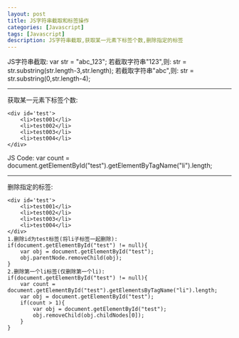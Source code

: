 ```yaml
---
layout: post
title: JS字符串截取和标签操作
categories: [Javascript]
tags: [Javascript]
description: JS字符串截取,获取某一元素下标签个数,删除指定的标签
---
```


JS字符串截取:
    var str = "abc_123";
    若截取字符串"123",则: str = str.substring(str.length-3,str.length);
    若截取字符串"abc",则: str = str.substring(0,str.length-4);

------
获取某一元素下标签个数:

    <div id='test'>
        <li>test001</li>
        <li>test002</li>
        <li>test003</li>
        <li>test004</li>
    </div>

JS Code:
    var count = document.getElementById("test").getElementByTagName("li").length;

-------
删除指定的标签:

    <div id='test'>
        <li>test001</li>
        <li>test002</li>
        <li>test003</li>
        <li>test004</li>
    </div>
    1.删除id为test标签(将li子标签一起删除):
    if(document.getElementById("test") != null){
        var obj = document.getElementById("test");
        obj.parentNode.removeChild(obj);
    }
    2.删除第一个li标签(仅删除第一个li):
    if(document.getElementById("test") != null){
        var count = document.getElementById("test").getElementsByTagName("li").length;
        var obj = document.getElementById("test");
        if(count > 1){
            var obj = document.getElementById("test");
            obj.removeChild(obj.childNodes[0]);
        }
    }